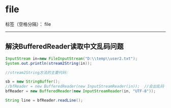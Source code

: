 # file

标签（空格分隔）： file

---

## 解決BufferedReader读取中文乱码问题
```java
InputStream in=new FileInputStream("D:\\temp\\user2.txt");
System.out.println(stream2String(in));

//stream2String方法的主要代码:

sb = new StringBuffer();
//bfReader = new BufferedReader(new InputStreamReader(in));  //会出乱码
bfReader = new BufferedReader(new InputStreamReader(in, "UTF-8"));

String line = bfReader.readLine();
```